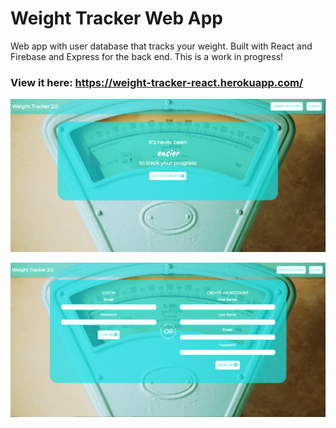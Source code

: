 # Weight Tracker Web App

Web app with user database that tracks your weight. Built with React and Firebase and Express for the back end. This is a work in progress!

### View it here: https://weight-tracker-react.herokuapp.com/

![homepage](homescreen.PNG)

![userlogin](userlogin.PNG)
